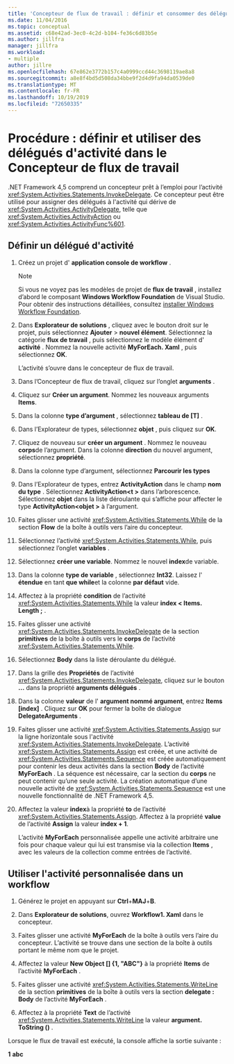 ```yaml
---
title: 'Concepteur de flux de travail : définir et consommer des délégués d’activité'
ms.date: 11/04/2016
ms.topic: conceptual
ms.assetid: c68e42ad-3ec0-4c2d-b104-fe36c6d83b5e
ms.author: jillfra
manager: jillfra
ms.workload:
- multiple
author: jillre
ms.openlocfilehash: 67e862e3772b157c4a0999ccd44c3698119ae8a8
ms.sourcegitcommit: a8e8f4bd5d508da34bbe9f2d4d9fa94da0539de0
ms.translationtype: MT
ms.contentlocale: fr-FR
ms.lasthandoff: 10/19/2019
ms.locfileid: "72650335"
---
```

# <a name="how-to-define-and-consume-activity-delegates-in-the-workflow-designer"></a>Procédure : définir et utiliser des délégués d'activité dans le Concepteur de flux de travail

.NET Framework 4,5 comprend un concepteur prêt à l’emploi pour l’activité <xref:System.Activities.Statements.InvokeDelegate>. Ce concepteur peut être utilisé pour assigner des délégués à l'activité qui dérive de <xref:System.Activities.ActivityDelegate>, telle que <xref:System.Activities.ActivityAction> ou <xref:System.Activities.ActivityFunc%601>.

## <a name="define-an-activity-delegate"></a>Définir un délégué d'activité

1. Créez un projet d' **application console de workflow** .

   > [!NOTE]
   > Si vous ne voyez pas les modèles de projet de **flux de travail** , installez d’abord le composant **Windows Workflow Foundation** de Visual Studio. Pour obtenir des instructions détaillées, consultez [installer Windows Workflow Foundation](developing-applications-with-the-workflow-designer.md#install-windows-workflow-foundation).

3. Dans **Explorateur de solutions** , cliquez avec le bouton droit sur le projet, puis sélectionnez **Ajouter** > **nouvel élément**. Sélectionnez la catégorie **flux de travail** , puis sélectionnez le modèle élément d' **activité** . Nommez la nouvelle activité **MyForEach. Xaml** , puis sélectionnez **OK**.

   L’activité s’ouvre dans le concepteur de flux de travail.

4. Dans l’Concepteur de flux de travail, cliquez sur l’onglet **arguments** .

5. Cliquez sur **Créer un argument**. Nommez les nouveaux arguments **Items**.

6. Dans la colonne **type d’argument** , sélectionnez **tableau de [T]** .

7. Dans l’Explorateur de types, sélectionnez **objet** , puis cliquez sur **OK**.

8. Cliquez de nouveau sur **créer un argument** . Nommez le nouveau **corps**de l’argument. Dans la colonne **direction** du nouvel argument, sélectionnez **propriété**.

9. Dans la colonne type d’argument, sélectionnez **Parcourir les types**

10. Dans l’Explorateur de types, entrez **ActivityAction** dans le champ **nom du type** . Sélectionnez **ActivityAction\<t >** dans l’arborescence. Sélectionnez **objet** dans la liste déroulante qui s’affiche pour affecter le type **ActivityAction\<objet >** à l’argument.

11. Faites glisser une activité <xref:System.Activities.Statements.While> de la section **Flow** de la boîte à outils vers l’aire du concepteur.

12. Sélectionnez l’activité <xref:System.Activities.Statements.While>, puis sélectionnez l’onglet **variables** .

13. Sélectionnez **créer une variable**. Nommez le nouvel **index**de variable.

14. Dans la colonne **type de variable** , sélectionnez **Int32**. Laissez l' **étendue** en tant **que while**et la colonne **par défaut** vide.

15. Affectez à la propriété **condition** de l’activité <xref:System.Activities.Statements.While> la valeur **index < Items. Length ;** .

16. Faites glisser une activité <xref:System.Activities.Statements.InvokeDelegate> de la section **primitives** de la boîte à outils vers le **corps** de l’activité <xref:System.Activities.Statements.While>.

17. Sélectionnez **Body** dans la liste déroulante du délégué.

18. Dans la grille des **Propriétés** de l’activité <xref:System.Activities.Statements.InvokeDelegate>, cliquez sur le bouton **...** dans la propriété **arguments délégués** .

19. Dans la colonne **valeur** de l' **argument nommé argument**, entrez **Items [index]** . Cliquez sur **OK** pour fermer la boîte de dialogue **DelegateArguments** .

20. Faites glisser une activité <xref:System.Activities.Statements.Assign> sur la ligne horizontale sous l'activité <xref:System.Activities.Statements.InvokeDelegate>. L’activité <xref:System.Activities.Statements.Assign> est créée, et une activité de <xref:System.Activities.Statements.Sequence> est créée automatiquement pour contenir les deux activités dans la section **Body** de l’activité **MyForEach** . La séquence est nécessaire, car la section du **corps** ne peut contenir qu’une seule activité. La création automatique d’une nouvelle activité de <xref:System.Activities.Statements.Sequence> est une nouvelle fonctionnalité de .NET Framework 4,5.

21. Affectez la valeur **index**à la propriété **to** de l’activité <xref:System.Activities.Statements.Assign>. Affectez à la propriété **value** de l’activité **Assign** la valeur **index + 1**.

    L’activité **MyForEach** personnalisée appelle une activité arbitraire une fois pour chaque valeur qui lui est transmise via la collection **Items** , avec les valeurs de la collection comme entrées de l’activité.

## <a name="use-the-custom-activity-in-a-workflow"></a>Utiliser l'activité personnalisée dans un workflow

1. Générez le projet en appuyant sur **Ctrl**+**MAJ**+**B**.

2. Dans **Explorateur de solutions**, ouvrez **Workflow1. Xaml** dans le concepteur.

3. Faites glisser une activité **MyForEach** de la boîte à outils vers l’aire du concepteur. L’activité se trouve dans une section de la boîte à outils portant le même nom que le projet.

4. Affectez la valeur **New Object [] {1, "ABC"}** à la propriété **Items** de l’activité **MyForEach** .

5. Faites glisser une activité <xref:System.Activities.Statements.WriteLine> de la section **primitives** de la boîte à outils vers la section **delegate : Body** de l’activité **MyForEach** .

6. Affectez à la propriété **Text** de l’activité <xref:System.Activities.Statements.WriteLine> la valeur **argument. ToString ()** .

Lorsque le flux de travail est exécuté, la console affiche la sortie suivante :

**1**
**abc**